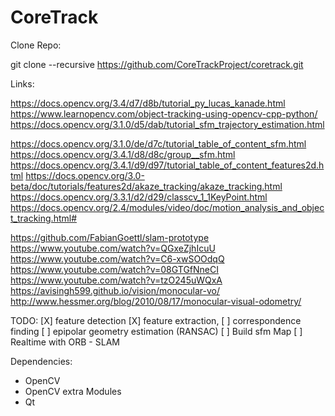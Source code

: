 # CoreTrack

Clone Repo:

git clone --recursive https://github.com/CoreTrackProject/coretrack.git

Links:


https://docs.opencv.org/3.4/d7/d8b/tutorial_py_lucas_kanade.html
https://www.learnopencv.com/object-tracking-using-opencv-cpp-python/
https://docs.opencv.org/3.1.0/d5/dab/tutorial_sfm_trajectory_estimation.html



https://docs.opencv.org/3.1.0/de/d7c/tutorial_table_of_content_sfm.html
https://docs.opencv.org/3.4.1/d8/d8c/group__sfm.html
https://docs.opencv.org/3.4.1/d9/d97/tutorial_table_of_content_features2d.html
https://docs.opencv.org/3.0-beta/doc/tutorials/features2d/akaze_tracking/akaze_tracking.html
https://docs.opencv.org/3.3.1/d2/d29/classcv_1_1KeyPoint.html
https://docs.opencv.org/2.4/modules/video/doc/motion_analysis_and_object_tracking.html#

https://github.com/FabianGoettl/slam-prototype
https://www.youtube.com/watch?v=QGxeZjhIcuU
https://www.youtube.com/watch?v=C6-xwSOOdqQ
https://www.youtube.com/watch?v=08GTGfNneCI
https://www.youtube.com/watch?v=tzO245uWQxA
https://avisingh599.github.io/vision/monocular-vo/
http://www.hessmer.org/blog/2010/08/17/monocular-visual-odometry/

TODO:
[X] feature detection
[X] feature extraction,
[ ] correspondence finding
[ ] epipolar geometry estimation (RANSAC)
[ ] Build sfm Map
[ ] Realtime with ORB - SLAM

Dependencies:

- OpenCV
- OpenCV extra Modules
- Qt
